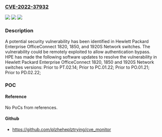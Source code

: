 ### [CVE-2022-37932](https://cve.mitre.org/cgi-bin/cvename.cgi?name=CVE-2022-37932)
![](https://img.shields.io/static/v1?label=Product&message=Hewlett%20Packard%20Enterprise%20OfficeConnect%201820%2C%201850%2C%20and%201920S%20Network%20switches&color=blue)
![](https://img.shields.io/static/v1?label=Version&message=%3D%20Prior%20to%20PT.02.14%3B%20Prior%20to%20PC.01.22%3B%20Prior%20to%20PO.01.21%3B%20Prior%20to%20PD.02.22%3B%20&color=brighgreen)
![](https://img.shields.io/static/v1?label=Vulnerability&message=n%2Fa&color=brighgreen)

### Description

A potential security vulnerability has been identified in Hewlett Packard Enterprise OfficeConnect 1820, 1850, and 1920S Network switches. The vulnerability could be remotely exploited to allow authentication bypass. HPE has made the following software updates to resolve the vulnerability in Hewlett Packard Enterprise OfficeConnect 1820, 1850 and 1920S Network switches versions: Prior to PT.02.14; Prior to PC.01.22; Prior to PO.01.21; Prior to PD.02.22;

### POC

#### Reference
No PoCs from references.

#### Github
- https://github.com/plzheheplztrying/cve_monitor

